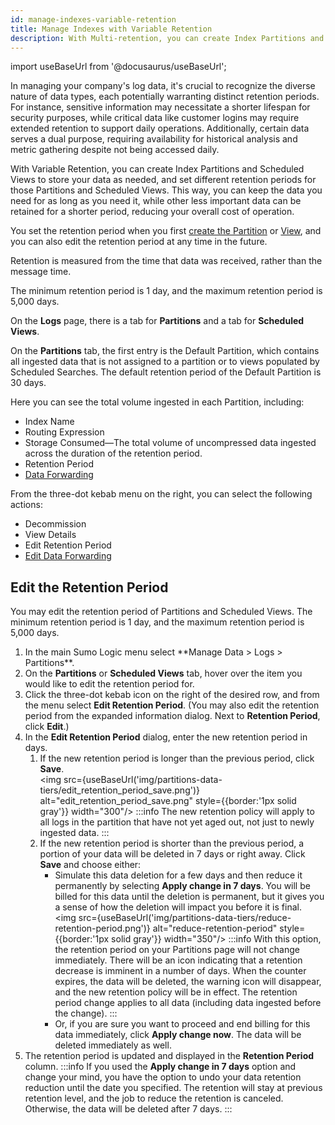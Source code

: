 ```yaml
---
id: manage-indexes-variable-retention
title: Manage Indexes with Variable Retention
description: With Multi-retention, you can create Index Partitions and Scheduled Views to store your data as needed, and set different retention periods for Partitions and Scheduled Views.
---
```


import useBaseUrl from '@docusaurus/useBaseUrl';

In managing your company's log data, it's crucial to recognize the diverse nature of data types, each potentially warranting distinct retention periods. For instance, sensitive information may necessitate a shorter lifespan for security purposes, while critical data like customer logins may require extended retention to support daily operations. Additionally, certain data serves a dual purpose, requiring availability for historical analysis and metric gathering despite not being accessed daily.

With Variable Retention, you can create Index Partitions and Scheduled Views to store your data as needed, and set different retention periods for those Partitions and Scheduled Views. This way, you can keep the data you need for as long as you need it, while other less important data can be retained for a shorter period, reducing your overall cost of operation.

You set the retention period when you first [create the Partition](/docs/manage/partitions/data-tiers/create-edit-partition/#create-a-partition) or [View](/docs/manage/views), and you can also edit the retention period at any time in the future. 

Retention is measured from the time that data was received, rather than the message time. 

The minimum retention period is 1 day, and the maximum retention period is 5,000 days.

On the **Logs** page, there is a tab for **Partitions** and a tab for **Scheduled Views**.

On the **Partitions** tab, the first entry is the Default Partition, which contains all ingested data that is not assigned to a partition or to views populated by Scheduled Searches. The default retention period of the Default Partition is 30 days.

Here you can see the total volume ingested in each Partition, including:

* Index Name
* Routing Expression
* Storage Consumed—The total volume of uncompressed data ingested across the duration of the retention period.
* Retention Period
* [Data Forwarding](/docs/manage/data-forwarding) 

From the three-dot kebab menu on the right, you can select the following
actions:

* Decommission
* View Details
* Edit Retention Period
* [Edit Data Forwarding](/docs/manage/data-forwarding)

## Edit the Retention Period

You may edit the retention period of Partitions and Scheduled Views. The minimum retention period is 1 day, and the maximum retention period is 5,000 days.

1. <!--Kanso [**Classic UI**](/docs/get-started/sumo-logic-ui/). Kanso--> In the main Sumo Logic menu select **Manage Data > Logs > Partitions**. <!--Kanso <br/>[**New UI**](/docs/get-started/sumo-logic-ui-new/). In the top menu select **Configuration**, and then under **Logs** select **Partitions**. You can also click the **Go To...** menu at the top of the screen and select **Partitions**. Kanso-->
1. On the **Partitions** or **Scheduled Views** tab, hover over the item you would like to edit the retention period for.
1. Click the three-dot kebab icon on the right of the desired row, and from the menu select **Edit Retention Period**. (You may also edit the retention period from the expanded information dialog. Next to **Retention Period**, click **Edit**.)
1. In the **Edit Retention Period** dialog, enter the new retention period in days.
   1. If the new retention period is longer than the previous period, click **Save**.<br/> <img src={useBaseUrl('img/partitions-data-tiers/edit_retention_period_save.png')} alt="edit_retention_period_save.png" style={{border:'1px solid gray'}} width="300"/>
   :::info
   The new retention policy will apply to all logs in the partition that have not yet aged out, not just to newly ingested data.
   :::
   1. If the new retention period is shorter than the previous period, a portion of your data will be deleted in 7 days or right away. Click **Save** and choose either:
       * Simulate this data deletion for a few days and then reduce it permanently by selecting **Apply change in 7 days**. You will be billed for this data until the deletion is permanent, but it gives you a sense of how the deletion will impact you before it is final.<br/><img src={useBaseUrl('img/partitions-data-tiers/reduce-retention-period.png')} alt="reduce-retention-period" style={{border:'1px solid gray'}} width="350"/>
         :::info
         With this option, the retention period on your Partitions page will not change immediately. There will be an icon indicating that a retention decrease is imminent in a number of days. When the counter expires, the data will be deleted, the warning icon will disappear, and the new retention policy will be in effect. The retention period change applies to all data (including data ingested before the change).
         :::
       * Or, if you are sure you want to proceed and end billing for this data immediately, click **Apply change now**. The data will be deleted immediately as well.
1. The retention period is updated and displayed in the **Retention Period** column.
   :::info
   If you used the **Apply change in 7 days** option and change your mind, you have the option to undo your data retention reduction until the date you specified. The retention will stay at previous retention level, and the job to reduce the retention is canceled. Otherwise, the data will be deleted after 7 days.
   :::

